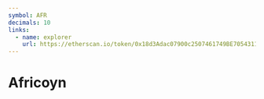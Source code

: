 ```yaml
---
symbol: AFR
decimals: 10
links:
  - name: explorer
    url: https://etherscan.io/token/0x18d3Adac07900c2507461749BE70543116C73594
---
```


# Africoyn
